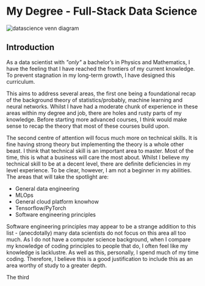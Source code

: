 # My Degree - Full-Stack Data Science

![datascience venn diagram](./images/data_science_venn_diagram.png)

## Introduction

  As a data scientist with *"only"* a bachelor’s in Physics and Mathematics, I have the feeling that I have reached the frontiers of my current knowledge. To prevent stagnation in my long-term growth, I have designed this curriculum.

This aims to address several areas, the first one being a foundational recap of the background theory of statistics/probably, machine learning and neural networks. Whilst I have had a moderate chunk of experience in these areas within my degree and job, there are holes and rusty parts of my knowledge. Before starting more advanced courses, I think would make sense to recap the theory that most of these courses build upon.

The second centre of attention will focus much more on technical skills. It is fine having strong theory but implementing the theory is a whole other beast. I think that technical skill is an important area to master. Most of the time, this is what a business will care the most about. Whilst I believe my technical skill to be at a decent level, there are definite deficiencies in my level experience. To be clear, however, I am not a beginner in my abilities. The areas that will take the spotlight are:
- General data engineering
- MLOps
- General cloud platform knowhow
- Tensorflow/PyTorch
- Software engineering principles

Software engineering principles may appear to be a strange addition to this list - (anecdotally) many data scientists do not focus on this area all too much. As I do not have a computer science background, when I compare my knowledge of coding principles to people that do, I often feel like my knowledge is lacklustre. As well as this, personally, I spend much of my time coding. Therefore, I believe this is a good justification to include this as an area worthy of study to a greater depth.

The third